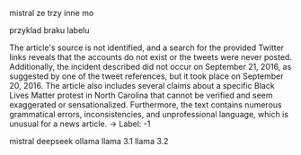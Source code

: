 mistral
ze trzy inne mo


przyklad braku labelu

The article's source is not identified, and a search for the provided Twitter links reveals that the accounts do not exist or the tweets were never posted. Additionally, the incident described did not occur on September 21, 2016, as suggested by one of the tweet references, but it took place on September 20, 2016. The article also includes several claims about a specific Black Lives Matter protest in North Carolina that cannot be verified and seem exaggerated or sensationalized. Furthermore, the text contains numerous grammatical errors, inconsistencies, and unprofessional language, which is unusual for a news article. -> Label: -1


mistral
deepseek ollama
llama 3.1
llama 3.2